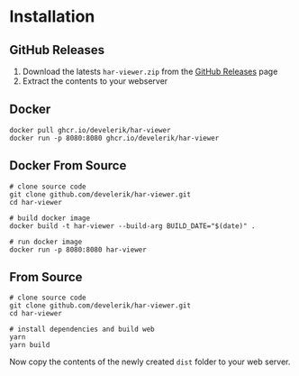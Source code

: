 # Installation

## GitHub Releases

1. Download the latests `har-viewer.zip` from the [GitHub Releases](https://github.com/develerik/har-viewer/releases) page
2. Extract the contents to your webserver

## Docker

```shell
docker pull ghcr.io/develerik/har-viewer
docker run -p 8080:8080 ghcr.io/develerik/har-viewer
```

## Docker From Source

```shell
# clone source code
git clone github.com/develerik/har-viewer.git
cd har-viewer

# build docker image
docker build -t har-viewer --build-arg BUILD_DATE="$(date)" .

# run docker image
docker run -p 8080:8080 har-viewer
```

## From Source

```shell
# clone source code
git clone github.com/develerik/har-viewer.git
cd har-viewer

# install dependencies and build web
yarn
yarn build
```

Now copy the contents of the newly created `dist` folder to your web server.
